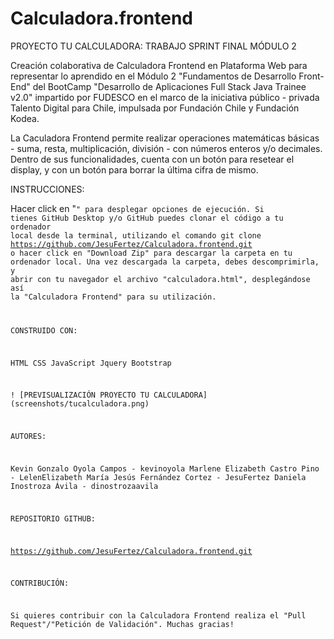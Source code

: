 # Calculadora.frontend

PROYECTO TU CALCULADORA: TRABAJO SPRINT FINAL MÓDULO 2

Creación colaborativa de Calculadora Frontend en Plataforma Web para representar lo aprendido en el Módulo 2 "Fundamentos de Desarrollo Front-End" del BootCamp "Desarrollo de Aplicaciones Full Stack Java Trainee v2.0" impartido por FUDESCO en el marco de la iniciativa público - privada Talento Digital para Chile, impulsada por Fundación Chile y Fundación Kodea.

La Caculadora Frontend permite realizar operaciones matemáticas básicas - suma, resta, multiplicación, división - con números enteros y/o decimales. Dentro de sus funcionalidades, cuenta con un botón para resetear el display, y con un botón para borrar la última cifra de mismo.

INSTRUCCIONES:

Hacer click en "<Code>" para desplegar opciones de ejecución. Si tienes GitHub Desktop y/o GitHub puedes clonar el código a tu ordenador local desde la terminal, utilizando el comando git clone <https://github.com/JesuFertez/Calculadora.frontend.git> o hacer click en "Download Zip" para descargar la carpeta en tu ordenador local. Una vez descargada la carpeta, debes descomprimirla, y abrir con tu navegador el archivo "calculadora.html", desplegándose así la "Calculadora Frontend" para su utilización.

CONSTRUIDO CON:

HTML
CSS
JavaScript
Jquery
Bootstrap

! [PREVISUALIZACIÓN PROYECTO TU CALCULADORA]
(screenshots/tucalculadora.png)

AUTORES:

Kevin Gonzalo Oyola Campos - kevinoyola
Marlene Elizabeth Castro Pino - LelenElizabeth
María Jesús Fernández Cortez - JesuFertez
Daniela Inostroza Ávila - dinostrozaavila

REPOSITORIO GITHUB:

https://github.com/JesuFertez/Calculadora.frontend.git

CONTRIBUCIÓN:

Si quieres contribuir con la Calculadora Frontend realiza el "Pull Request"/"Petición de Validación". Muchas gracias!
